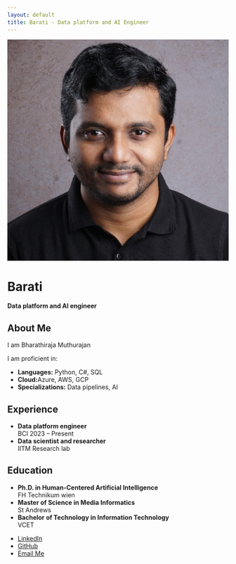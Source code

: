 ```yaml
---
layout: default
title: Barati - Data platform and AI Engineer
---
```

<div class="intro-header">
  <img src="/assets/img/Bharathi.png" alt="Barati" class="profile-pic">
  <div class="intro-text">
    <h1>Barati</h1>
    <p><strong>Data platform and AI engineer</strong></p>
  </div>
</div>

<h2 id="about">About Me</h2>
<p>I am Bharathiraja Muthurajan</p>
<p>I am proficient in:</p>
<ul class="no-bullet">
    <li><strong>Languages:</strong> Python, C#, SQL</li>
    <li><strong>Cloud:</strong>Azure, AWS, GCP</li>
    <li><strong>Specializations:</strong> Data pipelines, AI</li>
</ul>

<h2 id="experience">Experience</h2>
<ul class="no-bullet">
    <li><strong>Data platform engineer</strong><br>BCI 2023 – Present</li>
    <li><strong>Data scientist and researcher</strong><br>IITM Research lab</li>
</ul>

<h2 id="education">Education</h2>
<ul class="no-bullet">
    <li><strong>Ph.D. in Human-Centered Artificial Intelligence</strong><br>FH Technikum wien</li>
    <li><strong>Master of Science in Media Informatics</strong><br>St Andrews</li>
    <li><strong>Bachelor of Technology in Information Technology</strong><br>VCET</li>
</ul>

<ul class="no-bullet">
    <li><a href="https://www.linkedin.com/in/bharathirajam" target="_blank">LinkedIn</a></li>
    <li><a href="https://github.com/brt-rj" target="_blank">GitHub</a></li>
    <li><a href="mailto:barati_m@pm.me">Email Me</a></li>
</ul> 